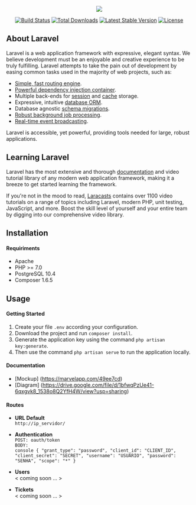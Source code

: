 <p align="center"><img src="https://laravel.com/assets/img/components/logo-laravel.svg"></p>

<p align="center">
<a href="https://travis-ci.org/laravel/framework"><img src="https://travis-ci.org/laravel/framework.svg" alt="Build Status"></a>
<a href="https://packagist.org/packages/laravel/framework"><img src="https://poser.pugx.org/laravel/framework/d/total.svg" alt="Total Downloads"></a>
<a href="https://packagist.org/packages/laravel/framework"><img src="https://poser.pugx.org/laravel/framework/v/stable.svg" alt="Latest Stable Version"></a>
<a href="https://packagist.org/packages/laravel/framework"><img src="https://poser.pugx.org/laravel/framework/license.svg" alt="License"></a>
</p>

## About Laravel

Laravel is a web application framework with expressive, elegant syntax. We believe development must be an enjoyable and creative experience to be truly fulfilling. Laravel attempts to take the pain out of development by easing common tasks used in the majority of web projects, such as:

- [Simple, fast routing engine](https://laravel.com/docs/routing).
- [Powerful dependency injection container](https://laravel.com/docs/container).
- Multiple back-ends for [session](https://laravel.com/docs/session) and [cache](https://laravel.com/docs/cache) storage.
- Expressive, intuitive [database ORM](https://laravel.com/docs/eloquent).
- Database agnostic [schema migrations](https://laravel.com/docs/migrations).
- [Robust background job processing](https://laravel.com/docs/queues).
- [Real-time event broadcasting](https://laravel.com/docs/broadcasting).

Laravel is accessible, yet powerful, providing tools needed for large, robust applications.

## Learning Laravel

Laravel has the most extensive and thorough [documentation](https://laravel.com/docs) and video tutorial library of any modern web application framework, making it a breeze to get started learning the framework.

If you're not in the mood to read, [Laracasts](https://laracasts.com) contains over 1100 video tutorials on a range of topics including Laravel, modern PHP, unit testing, JavaScript, and more. Boost the skill level of yourself and your entire team by digging into our comprehensive video library.

## Installation

#### Requiriments

* Apache
* PHP >= 7.0
* PostgreSQL 10.4
* Composer 1.6.5

## Usage


#### Getting Started

1. Create your file ```.env``` according your configuration.
1. Download the project and run ``` composer install ```.
1. Generate the application key using the command ``` php artisan key:generate ```.
1. Then use the command ``` php artisan serve ``` to run the application locally.

#### Documentation 

* [Mockup] (https://marvelapp.com/49ee7cd)
* [Diagram] (https://drive.google.com/file/d/1bfwqPzUe41-6qxgvk8_1538o8Q2YfH4W/view?usp=sharing)

#### Routes

 * **URL Default**  
    ``` http://ip_servidor/ ```

* **Authentication**   
    ``` POST: oauth/token ```  
    ``` BODY: ```  
        ```console
            {
              "grant_type": "password",
              "client_id": "CLIENT_ID",
              "client_secret": "SECRET",
              "username": "USUÁRIO",
              "password": "SENHA",
              "scope": "*"
            } 
        ```
* **Users**   
    < coming soon ... >
    
* **Tickets**   
    < coming soon ... >